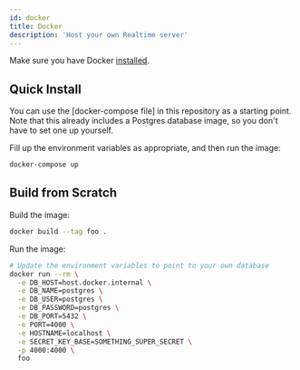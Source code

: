 ```yaml
---
id: docker
title: Docker
description: 'Host your own Realtime server'
---
```


Make sure you have Docker [installed](https://docs.docker.com/get-docker/).

## Quick Install



You can use the [docker-compose file] in this repository as a starting point. Note that this already includes a Postgres database image, so you don't have to set one up yourself.

Fill up the environment variables as appropriate, and then run the image:

```bash
docker-compose up
```

## Build from Scratch

Build the image:

```bash
docker build --tag foo .
```

Run the image:

```bash
# Update the environment variables to point to your own database
docker run --rm \
  -e DB_HOST=host.docker.internal \
  -e DB_NAME=postgres \
  -e DB_USER=postgres \
  -e DB_PASSWORD=postgres \
  -e DB_PORT=5432 \
  -e PORT=4000 \
  -e HOSTNAME=localhost \
  -e SECRET_KEY_BASE=SOMETHING_SUPER_SECRET \
  -p 4000:4000 \
  foo
```
